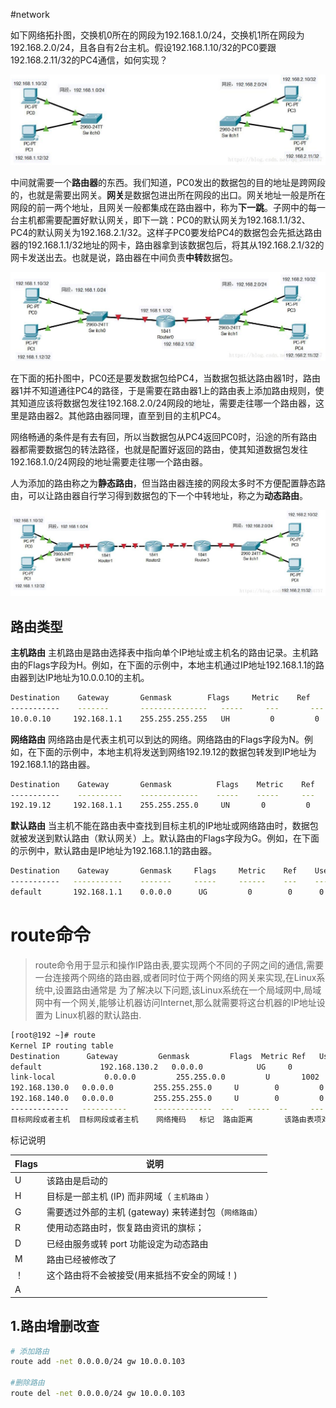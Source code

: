 #network 


如下网络拓扑图，交换机0所在的网段为192.168.1.0/24，交换机1所在网段为192.168.2.0/24，且各自有2台主机。假设192.168.1.10/32的PC0要跟192.168.2.11/32的PC4通信，如何实现？

![](assets/路由配置/image-20221127211733595.png)

中间就需要一个**路由器**的东西。我们知道，PC0发出的数据包的目的地址是跨网段的，也就是需要出网关。**网关**是数据包进出所在网段的出口。网关地址一般是所在网段的前一两个地址，且网关一般都集成在路由器中，称为**下一跳**。子网中的每一台主机都需要配置好默认网关，即下一跳：PC0的默认网关为192.168.1.1/32、PC4的默认网关为192.168.2.1/32。这样子PC0要发给PC4的数据包会先抵达路由器的192.168.1.1/32地址的网卡，路由器拿到该数据包后，将其从192.168.2.1/32的网卡发送出去。也就是说，路由器在中间负责**中转**数据包。

![](assets/路由配置/image-20221127211742416.png)

在下面的拓扑图中，PC0还是要发数据包给PC4，当数据包抵达路由器1时，路由器1并不知道通往PC4的路径，于是需要在路由器1上的路由表上添加路由规则，使其知道应该将数据包发往192.168.2.0/24网段的地址，需要走往哪一个路由器，这里是路由器2。其他路由器同理，直至到目的主机PC4。

网络畅通的条件是有去有回，所以当数据包从PC4返回PC0时，沿途的所有路由器都需要数据包的转法路径，也就是配置好返回的路由，使其知道数据包发往192.168.1.0/24网段的地址需要走往哪一个路由器。

人为添加的路由称之为**静态路由**，但当路由器连接的网段太多时不方便配置静态路由，可以让路由器自行学习得到数据包的下一个中转地址，称之为**动态路由**。

![](assets/路由配置/image-20221127211750128.png)

## 路由类型

**主机路由**
主机路由是路由选择表中指向单个IP地址或主机名的路由记录。主机路由的Flags字段为H。例如，在下面的示例中，本地主机通过IP地址192.168.1.1的路由器到达IP地址为10.0.0.10的主机。

```bash
Destination    Gateway       Genmask        Flags     Metric    Ref    Use    Iface
-----------    -------       ---------------   -----     ---       ---    ---    ---   
10.0.0.10     192.168.1.1    255.255.255.255   UH         0         0      0     eth0

 ```

**网络路由**
网络路由是代表主机可以到达的网络。网络路由的Flags字段为N。例如，在下面的示例中，本地主机将发送到网络192.19.12的数据包转发到IP地址为192.168.1.1的路由器。

```bash
Destination    Gateway       Genmask          Flags    Metric    Ref     Use    Iface
-----------    ----------    -------------    -----    -----     ---     ---    ----  
192.19.12     192.168.1.1    255.255.255.0     UN       0         0       0     eth0
```

**默认路由**
当主机不能在路由表中查找到目标主机的IP地址或网络路由时，数据包就被发送到默认路由（默认网关）上。默认路由的Flags字段为G。例如，在下面的示例中，默认路由是IP地址为192.168.1.1的路由器。

```bash
Destination    Gateway       Genmask     Flags     Metric    Ref    Use    Iface
-----------   -----------    -------     -----     ------    ---    ---    -----
default       192.168.1.1    0.0.0.0      UG         0        0      0     eth0
```




# route命令

> route命令用于显示和操作IP路由表,要实现两个不同的子网之间的通信,需要一台连接两个网络的路由器,或者同时位于两个网络的网关来实现,在Linux系统中,设置路由通常是 为了解决以下问题,该Linux系统在一个局域网中,局域网中有一个网关,能够让机器访问Internet,那么就需要将这台机器的IP地址设置为 Linux机器的默认路由.

```bash
[root@192 ~]# route
Kernel IP routing table
Destination      Gateway         Genmask         Flags  Metric Ref   Use     Iface
default             192.168.130.2   0.0.0.0            UG     0         0       0       ens33
link-local           0.0.0.0         255.255.0.0         U       1002    0       0       ens33
192.168.130.0   0.0.0.0         255.255.255.0     U        0         0       0       ens33
192.168.140.0   0.0.0.0         255.255.255.0     U        0         0       0       ens33
-------------   ----------      -------------  ---   -----  --     ---     -----
目标网段或者主机  目标网段或者主机    网络掩码   标记  路由距离       该路由表项对应的输出接口
```

标记说明

| Flags | 说明                                                  |
| ----- | ----------------------------------------------------- |
| U     | 该路由是启动的                                        |
| H     | 目标是一部主机 (IP) 而非网域（ `主机路由` ）          |
| G     | 需要透过外部的主机 (gateway) 来转递封包（`网络路由`） |
| R     | 使用动态路由时，恢复路由资讯的旗标；                  |
| D     | 已经由服务或转 port 功能设定为动态路由                |
| M     | 路由已经被修改了                                      |
| ！    | 这个路由将不会被接受(用来抵挡不安全的网域！)          |
| A     |                                                       | 


## 1.路由增删改查

```bash
# 添加路由 
route add -net 0.0.0.0/24 gw 10.0.0.103 

#删除路由
route del -net 0.0.0.0/24 gw 10.0.0.103 
```

